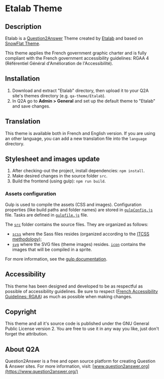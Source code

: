 # Etalab Theme

## Description

Etalab is a [Question2Answer](https://www.question2answer.org/) Theme created by [Etalab](https://www.etalab.gouv.fr/) and based on [SnowFlat Theme](https://github.com/q2a/question2answer/tree/dev/qa-theme/SnowFlat).

This theme applies the French government graphic charter and is fully compliant with the French government accessibility guidelines: RGAA 4 (Référentiel Général d'Amélioration de l'Accessibilité).

## Installation

1. Download and extract "Etalab" directory, then upload it to your Q2A site's themes directory (e.g. `qa-theme/Etalab`).
2. In Q2A go to **Admin > General** and set up the default theme to "Etalab" and save changes.

## Translation

This theme is available both in French and English version.
If you are using an other language, you can add a new translation file into the `language` directory.

## Stylesheet and images update

1. After checking-out the project, install dependencies: `npm install`.
2. Make desired changes in the source folder `src`.
3. Build the frontend (using gulp): `npm run build`.

### Assets configuration

Gulp is used to compile the assets (CSS and images).
Configuration properties (like build paths and folder names) are stored in [`gulpConfig.js`](./gulpConfig.js) file.
Tasks are defined in [`gulpfile.js`](./gulpfile.js) file.

The [`src`](./src) folder contains the source files. They are organized as follows:

-   [`scss`](./src/scss) where the Sass files resides (organized according to the [ITCSS methodology](https://speakerdeck.com/dafed/managing-css-projects-with-itcss));
-   [`svg`](./src/svg) where the SVG files (theme images) resides. [`icon`](./src/svg/icon) contains the images that will be compiled in a sprite.

For more information, see the [gulp documentation](https://gulpjs.com/docs/en/getting-started/quick-start).

## Accessibility

This theme has been designed and developed to be as respectful as possible of accessibility guidelines. Be sure to respect ([French Accessibility Guidelines: RGAA](https://www.numerique.gouv.fr/publications/rgaa-accessibilite/)) as much as possible when making changes.

## Copyright

This theme and all it's source code is published under the GNU General Public License version 2. You are free to use it in any way you like, just don't forget the attribution.

## About Q2A

Question2Answer is a free and open source platform for creating Question & Answer sites. For more information, visit: [www.question2answer.org](https://www.question2answer.org/)

